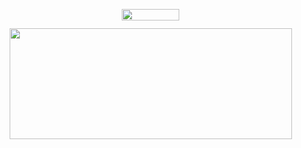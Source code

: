 <p align="center">
  <img width="100" height="20" src="https://komarev.com/ghpvc/?username=dawnsgrave">
</p>

<p align="center">
  <img width="495" height="195" src="https://github-readme-stats.vercel.app/api?username=dawnsgrave&show_icons=true&theme=github_dark">
</p>
